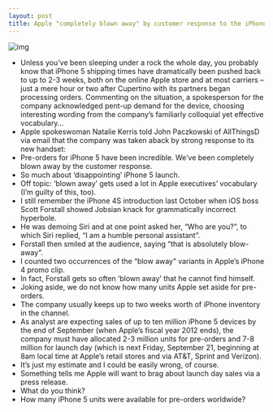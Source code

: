 ```yaml
---
layout: post
title: Apple "completely blown away" by customer response to the iPhone 5
---
```

![img](http://media.idownloadblog.com/wp-content/uploads/2012/09/iPhone-5-black-Retina-display-001.jpg)
* Unless you’ve been sleeping under a rock the whole day, you probably know that iPhone 5 shipping times have dramatically been pushed back to up to 2-3 weeks, both on the online Apple store and at most carriers – just a mere hour or two after Cupertino with its partners began processing orders. Commenting on the situation, a spokesperson for the company acknowledged pent-up demand for the device, choosing interesting wording from the company’s familiarly colloquial yet effective vocabulary…
* Apple spokeswoman Natalie Kerris told John Paczkowski of AllThingsD via email that the company was taken aback by strong response to its new handset:
* Pre-orders for iPhone 5 have been incredible. We’ve been completely blown away by the customer response.
* So much about ‘disappointing’ iPhone 5 launch.
* Off topic: ‘blown away’ gets used a lot in Apple executives’ vocabulary (I’m guilty of this, too).
* I still remember the iPhone 4S introduction last October when iOS boss Scott Forstall showed Jobsian knack for grammatically incorrect hyperbole.
* He was demoing Siri and at one point asked her, “Who are you?”, to which Siri replied, “I am a humble personal assistant”.
* Forstall then smiled at the audience, saying “that is absolutely blow-away”.
* I counted two occurrences of the “blow away” variants in Apple’s iPhone 4 promo clip.
* In fact, Forstall gets so often ‘blown away’ that he cannot find himself.
* Joking aside, we do not know how many units Apple set aside for pre-orders.
* The company usually keeps up to two weeks worth of iPhone inventory in the channel.
* As analyst are expecting sales of up to ten million iPhone 5 devices by the end of September (when Apple’s fiscal year 2012 ends), the company must have allocated 2-3 million units for pre-orders and 7-8 million for launch day (which is next Friday, September 21, beginning at 8am local time at Apple’s retail stores and via AT&T, Sprint and Verizon).
* It’s just my estimate and I could be easily wrong, of course.
* Something tells me Apple will want to brag about launch day sales via a press release.
* What do you think?
* How many iPhone 5 units were available for pre-orders worldwide?


